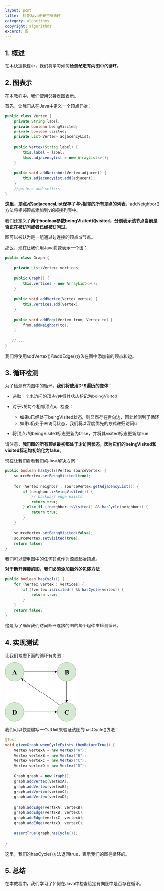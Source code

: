 ```yaml
---
layout: post
title:  检查Java图是否有循环
category: algorithms
copyright: algorithms
excerpt: 图
---
```


## 1. 概述

在本快速教程中，我们将学习如何**检测给定有向图中的循环**。

## 2. 图表示

在本教程中，我们使用邻接表[图表示](https://www.baeldung.com/java-graphs#graph_representations)。

首先，让我们从在Java中定义一个顶点开始：
```java
public class Vertex {
    private String label;
    private boolean beingVisited;
    private boolean visited;
    private List<Vertex> adjacencyList;

    public Vertex(String label) {
        this.label = label;
        this.adjacencyList = new ArrayList<>();
    }

    public void addNeighbor(Vertex adjacent) {
        this.adjacencyList.add(adjacent);
    }
    //getters and setters
}
```

**这里，顶点v的adjacencyList保存了与v相邻的所有顶点的列表**，addNeighbor()方法将相邻顶点添加到v的邻接列表中。

我们还定义了**两个boolean参数beingVisited和visited，分别表示该节点当前是否正在被访问或者已经被访问过**。

图可以被认为是一组通过边连接的顶点或节点。

那么，现在让我们用Java快速表示一个图：
```java
public class Graph {

    private List<Vertex> vertices;

    public Graph() {
        this.vertices = new ArrayList<>();
    }

    public void addVertex(Vertex vertex) {
        this.vertices.add(vertex);
    }

    public void addEdge(Vertex from, Vertex to) {
        from.addNeighbor(to);
    }

   // ...
}
```

我们将使用addVertex()和addEdge()方法在图中添加新的顶点和边。

## 3. 循环检测

为了检测有向图中的循环，**我们将使用DFS遍历的变体**：

- 选取一个未访问的顶点v并将其状态标记为beingVisited

- 对于v的每个相邻顶点u，检查：

  - 如果u已经处于beingVisited状态，则显然存在后向边，因此检测到了循环
  - 如果u仍处于未访问状态，我们将以深度优先的方式递归访问u

- 将顶点v的beingVisited标志更新为false，并将其visited标志更新为true

请注意，**我们图的所有顶点最初都处于未访问状态，因为它们的beingVisited和visited标志均初始化为false**。 

现在让我们看看我们的Java解决方案：
```java
public boolean hasCycle(Vertex sourceVertex) {
    sourceVertex.setBeingVisited(true);

    for (Vertex neighbor : sourceVertex.getAdjacencyList()) {
        if (neighbor.isBeingVisited()) {
            // backward edge exists
            return true;
        } else if (!neighbor.isVisited() && hasCycle(neighbor)) {
            return true;
        }
    }

    sourceVertex.setBeingVisited(false);
    sourceVertex.setVisited(true);
    return false;
}
```

我们可以使用图中的任何顶点作为源或起始顶点。

**对于断开连接的图，我们必须添加额外的包装方法**：
```java
public boolean hasCycle() {
    for (Vertex vertex : vertices) {
        if (!vertex.isVisited() && hasCycle(vertex)) {
            return true;
        }
    }
    return false;
}
```

这是为了确保我们访问断开连接的图的每个组件来检测循环。

## 4. 实现测试

让我们考虑下面的循环有向图：

![](/assets/images/2025/algorithms/javagraphhasacycle01.png)

我们可以快速编写一个JUnit来验证该图的hasCycle()方法：
```java
@Test
void givenGraph_whenCycleExists_thenReturnTrue() {
    Vertex vertexA = new Vertex("A");
    Vertex vertexB = new Vertex("B");
    Vertex vertexC = new Vertex("C");
    Vertex vertexD = new Vertex("D");

    Graph graph = new Graph();
    graph.addVertex(vertexA);
    graph.addVertex(vertexB);
    graph.addVertex(vertexC);
    graph.addVertex(vertexD);

    graph.addEdge(vertexA, vertexB);
    graph.addEdge(vertexB, vertexC);
    graph.addEdge(vertexC, vertexA);
    graph.addEdge(vertexD, vertexC);

    assertTrue(graph.hasCycle());

}
```

这里，我们的hasCycle()方法返回true，表示我们的图是循环的。

## 5. 总结

在本教程中，我们学习了如何在Java中检查给定有向图中是否存在循环。